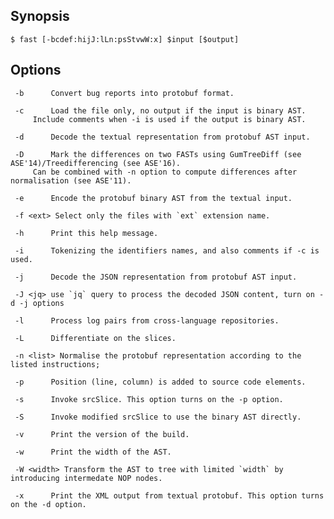 ## Synopsis

```
$ fast [-bcdef:hijJ:lLn:psStvwW:x] $input [$output]
```

## Options

     -b      Convert bug reports into protobuf format.

     -c      Load the file only, no output if the input is binary AST. 
	     Include comments when -i is used if the output is binary AST.

     -d      Decode the textual representation from protobuf AST input.

     -D      Mark the differences on two FASTs using GumTreeDiff (see ASE'14)/Treedifferencing (see ASE'16).
	     Can be combined with -n option to compute differences after normalisation (see ASE'11).

     -e      Encode the protobuf binary AST from the textual input.

     -f <ext> Select only the files with `ext` extension name.

     -h      Print this help message.

     -i      Tokenizing the identifiers names, and also comments if -c is used.

     -j      Decode the JSON representation from protobuf AST input.

     -J <jq> use `jq` query to process the decoded JSON content, turn on -d -j options

     -l      Process log pairs from cross-language repositories.

     -L      Differentiate on the slices.

     -n <list> Normalise the protobuf representation according to the listed instructions;

     -p      Position (line, column) is added to source code elements.

     -s      Invoke srcSlice. This option turns on the -p option.

     -S      Invoke modified srcSlice to use the binary AST directly.

     -v      Print the version of the build.

     -w      Print the width of the AST.

     -W <width> Transform the AST to tree with limited `width` by introducing intermedate NOP nodes.

     -x      Print the XML output from textual protobuf. This option turns on the -d option.

